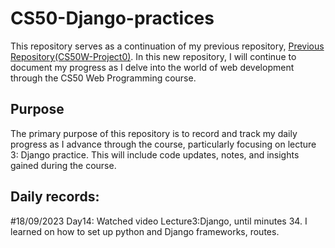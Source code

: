 # CS50-Django-practices
This repository serves as a continuation of my previous repository, [Previous Repository(CS50W-Project0)](https://github.com/gabrielletirta/CS50W-Project0). In this new repository, I will continue to document my progress as I delve into the world of web development through the CS50 Web Programming course.

## Purpose
The primary purpose of this repository is to record and track my daily progress as I advance through the course, particularly focusing on lecture 3: Django practice. This will include code updates, notes, and insights gained during the course.

## Daily records:
#18/09/2023 Day14: Watched video Lecture3:Django, until minutes 34. I learned on how to set up python and Django frameworks, routes.
